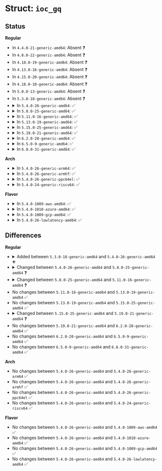 # Struct: <code>ioc_gq</code>

## Status
<b>Regular</b>
<ul>
<li>
In <code>4.4.0-21-generic-amd64</code>: Absent ❓
</li>
<li>
In <code>4.8.0-22-generic-amd64</code>: Absent ❓
</li>
<li>
In <code>4.10.0-19-generic-amd64</code>: Absent ❓
</li>
<li>
In <code>4.13.0-16-generic-amd64</code>: Absent ❓
</li>
<li>
In <code>4.15.0-20-generic-amd64</code>: Absent ❓
</li>
<li>
In <code>4.18.0-10-generic-amd64</code>: Absent ❓
</li>
<li>
In <code>5.0.0-13-generic-amd64</code>: Absent ❓
</li>
<li>
In <code>5.3.0-18-generic-amd64</code>: Absent ❓
</li>
<li>
<details>
<summary>In <code>5.4.0-26-generic-amd64</code>: ✅</summary>

```c
struct ioc_gq {
    struct blkg_policy_data pd;
    struct ioc * ioc;
    u32 cfg_weight;
    u32 weight;
    u32 active;
    u32 inuse;
    u32 last_inuse;
    sector_t cursor;
    atomic64_t vtime;
    atomic64_t done_vtime;
    atomic64_t abs_vdebt;
    u64 last_vtime;
    atomic64_t active_period;
    struct list_head active_list;
    u64 child_active_sum;
    u64 child_inuse_sum;
    int hweight_gen;
    u32 hweight_active;
    u32 hweight_inuse;
    bool has_surplus;
    struct wait_queue_head waitq;
    struct hrtimer waitq_timer;
    struct hrtimer delay_timer;
    int usage_idx;
    u32[3] usages;
    int level;
    struct ioc_gq *[0] ancestors;
}
```
</details>
</li>
<li>
<details>
<summary>In <code>5.8.0-25-generic-amd64</code>: ✅</summary>

```c
struct ioc_gq {
    struct blkg_policy_data pd;
    struct ioc * ioc;
    u32 cfg_weight;
    u32 weight;
    u32 active;
    u32 inuse;
    u32 last_inuse;
    sector_t cursor;
    atomic64_t vtime;
    atomic64_t done_vtime;
    u64 abs_vdebt;
    u64 last_vtime;
    atomic64_t active_period;
    struct list_head active_list;
    u64 child_active_sum;
    u64 child_inuse_sum;
    int hweight_gen;
    u32 hweight_active;
    u32 hweight_inuse;
    bool has_surplus;
    struct wait_queue_head waitq;
    struct hrtimer waitq_timer;
    struct hrtimer delay_timer;
    int usage_idx;
    u32[3] usages;
    int level;
    struct ioc_gq *[0] ancestors;
}
```
</details>
</li>
<li>
<details>
<summary>In <code>5.11.0-16-generic-amd64</code>: ✅</summary>

```c
struct ioc_gq {
    struct blkg_policy_data pd;
    struct ioc * ioc;
    u32 cfg_weight;
    u32 weight;
    u32 active;
    u32 inuse;
    u32 last_inuse;
    s64 saved_margin;
    sector_t cursor;
    atomic64_t vtime;
    atomic64_t done_vtime;
    u64 abs_vdebt;
    u64 delay;
    u64 delay_at;
    atomic64_t active_period;
    struct list_head active_list;
    u64 child_active_sum;
    u64 child_inuse_sum;
    u64 child_adjusted_sum;
    int hweight_gen;
    u32 hweight_active;
    u32 hweight_inuse;
    u32 hweight_donating;
    u32 hweight_after_donation;
    struct list_head walk_list;
    struct list_head surplus_list;
    struct wait_queue_head waitq;
    struct hrtimer waitq_timer;
    u64 activated_at;
    struct iocg_pcpu_stat * pcpu_stat;
    struct iocg_stat local_stat;
    struct iocg_stat desc_stat;
    struct iocg_stat last_stat;
    u64 last_stat_abs_vusage;
    u64 usage_delta_us;
    u64 wait_since;
    u64 indebt_since;
    u64 indelay_since;
    int level;
    struct ioc_gq *[0] ancestors;
}
```
</details>
</li>
<li>
<details>
<summary>In <code>5.13.0-19-generic-amd64</code>: ✅</summary>

```c
struct ioc_gq {
    struct blkg_policy_data pd;
    struct ioc * ioc;
    u32 cfg_weight;
    u32 weight;
    u32 active;
    u32 inuse;
    u32 last_inuse;
    s64 saved_margin;
    sector_t cursor;
    atomic64_t vtime;
    atomic64_t done_vtime;
    u64 abs_vdebt;
    u64 delay;
    u64 delay_at;
    atomic64_t active_period;
    struct list_head active_list;
    u64 child_active_sum;
    u64 child_inuse_sum;
    u64 child_adjusted_sum;
    int hweight_gen;
    u32 hweight_active;
    u32 hweight_inuse;
    u32 hweight_donating;
    u32 hweight_after_donation;
    struct list_head walk_list;
    struct list_head surplus_list;
    struct wait_queue_head waitq;
    struct hrtimer waitq_timer;
    u64 activated_at;
    struct iocg_pcpu_stat * pcpu_stat;
    struct iocg_stat local_stat;
    struct iocg_stat desc_stat;
    struct iocg_stat last_stat;
    u64 last_stat_abs_vusage;
    u64 usage_delta_us;
    u64 wait_since;
    u64 indebt_since;
    u64 indelay_since;
    int level;
    struct ioc_gq *[0] ancestors;
}
```
</details>
</li>
<li>
<details>
<summary>In <code>5.15.0-25-generic-amd64</code>: ✅</summary>

```c
struct ioc_gq {
    struct blkg_policy_data pd;
    struct ioc * ioc;
    u32 cfg_weight;
    u32 weight;
    u32 active;
    u32 inuse;
    u32 last_inuse;
    s64 saved_margin;
    sector_t cursor;
    atomic64_t vtime;
    atomic64_t done_vtime;
    u64 abs_vdebt;
    u64 delay;
    u64 delay_at;
    atomic64_t active_period;
    struct list_head active_list;
    u64 child_active_sum;
    u64 child_inuse_sum;
    u64 child_adjusted_sum;
    int hweight_gen;
    u32 hweight_active;
    u32 hweight_inuse;
    u32 hweight_donating;
    u32 hweight_after_donation;
    struct list_head walk_list;
    struct list_head surplus_list;
    struct wait_queue_head waitq;
    struct hrtimer waitq_timer;
    u64 activated_at;
    struct iocg_pcpu_stat * pcpu_stat;
    struct iocg_stat local_stat;
    struct iocg_stat desc_stat;
    struct iocg_stat last_stat;
    u64 last_stat_abs_vusage;
    u64 usage_delta_us;
    u64 wait_since;
    u64 indebt_since;
    u64 indelay_since;
    int level;
    struct ioc_gq *[0] ancestors;
}
```
</details>
</li>
<li>
<details>
<summary>In <code>5.19.0-21-generic-amd64</code>: ✅</summary>

```c
struct ioc_gq {
    struct blkg_policy_data pd;
    struct ioc * ioc;
    u32 cfg_weight;
    u32 weight;
    u32 active;
    u32 inuse;
    u32 last_inuse;
    s64 saved_margin;
    sector_t cursor;
    atomic64_t vtime;
    atomic64_t done_vtime;
    u64 abs_vdebt;
    u64 delay;
    u64 delay_at;
    atomic64_t active_period;
    struct list_head active_list;
    u64 child_active_sum;
    u64 child_inuse_sum;
    u64 child_adjusted_sum;
    int hweight_gen;
    u32 hweight_active;
    u32 hweight_inuse;
    u32 hweight_donating;
    u32 hweight_after_donation;
    struct list_head walk_list;
    struct list_head surplus_list;
    struct wait_queue_head waitq;
    struct hrtimer waitq_timer;
    u64 activated_at;
    struct iocg_pcpu_stat * pcpu_stat;
    struct iocg_stat stat;
    struct iocg_stat last_stat;
    u64 last_stat_abs_vusage;
    u64 usage_delta_us;
    u64 wait_since;
    u64 indebt_since;
    u64 indelay_since;
    int level;
    struct ioc_gq *[0] ancestors;
}
```
</details>
</li>
<li>
<details>
<summary>In <code>6.2.0-20-generic-amd64</code>: ✅</summary>

```c
struct ioc_gq {
    struct blkg_policy_data pd;
    struct ioc * ioc;
    u32 cfg_weight;
    u32 weight;
    u32 active;
    u32 inuse;
    u32 last_inuse;
    s64 saved_margin;
    sector_t cursor;
    atomic64_t vtime;
    atomic64_t done_vtime;
    u64 abs_vdebt;
    u64 delay;
    u64 delay_at;
    atomic64_t active_period;
    struct list_head active_list;
    u64 child_active_sum;
    u64 child_inuse_sum;
    u64 child_adjusted_sum;
    int hweight_gen;
    u32 hweight_active;
    u32 hweight_inuse;
    u32 hweight_donating;
    u32 hweight_after_donation;
    struct list_head walk_list;
    struct list_head surplus_list;
    struct wait_queue_head waitq;
    struct hrtimer waitq_timer;
    u64 activated_at;
    struct iocg_pcpu_stat * pcpu_stat;
    struct iocg_stat stat;
    struct iocg_stat last_stat;
    u64 last_stat_abs_vusage;
    u64 usage_delta_us;
    u64 wait_since;
    u64 indebt_since;
    u64 indelay_since;
    int level;
    struct ioc_gq *[0] ancestors;
}
```
</details>
</li>
<li>
<details>
<summary>In <code>6.5.0-9-generic-amd64</code>: ✅</summary>

```c
struct ioc_gq {
    struct blkg_policy_data pd;
    struct ioc * ioc;
    u32 cfg_weight;
    u32 weight;
    u32 active;
    u32 inuse;
    u32 last_inuse;
    s64 saved_margin;
    sector_t cursor;
    atomic64_t vtime;
    atomic64_t done_vtime;
    u64 abs_vdebt;
    u64 delay;
    u64 delay_at;
    atomic64_t active_period;
    struct list_head active_list;
    u64 child_active_sum;
    u64 child_inuse_sum;
    u64 child_adjusted_sum;
    int hweight_gen;
    u32 hweight_active;
    u32 hweight_inuse;
    u32 hweight_donating;
    u32 hweight_after_donation;
    struct list_head walk_list;
    struct list_head surplus_list;
    struct wait_queue_head waitq;
    struct hrtimer waitq_timer;
    u64 activated_at;
    struct iocg_pcpu_stat * pcpu_stat;
    struct iocg_stat stat;
    struct iocg_stat last_stat;
    u64 last_stat_abs_vusage;
    u64 usage_delta_us;
    u64 wait_since;
    u64 indebt_since;
    u64 indelay_since;
    int level;
    struct ioc_gq *[0] ancestors;
}
```
</details>
</li>
<li>
<details>
<summary>In <code>6.8.0-31-generic-amd64</code>: ✅</summary>

```c
struct ioc_gq {
    struct blkg_policy_data pd;
    struct ioc * ioc;
    u32 cfg_weight;
    u32 weight;
    u32 active;
    u32 inuse;
    u32 last_inuse;
    s64 saved_margin;
    sector_t cursor;
    atomic64_t vtime;
    atomic64_t done_vtime;
    u64 abs_vdebt;
    u64 delay;
    u64 delay_at;
    atomic64_t active_period;
    struct list_head active_list;
    u64 child_active_sum;
    u64 child_inuse_sum;
    u64 child_adjusted_sum;
    int hweight_gen;
    u32 hweight_active;
    u32 hweight_inuse;
    u32 hweight_donating;
    u32 hweight_after_donation;
    struct list_head walk_list;
    struct list_head surplus_list;
    struct wait_queue_head waitq;
    struct hrtimer waitq_timer;
    u64 activated_at;
    struct iocg_pcpu_stat * pcpu_stat;
    struct iocg_stat stat;
    struct iocg_stat last_stat;
    u64 last_stat_abs_vusage;
    u64 usage_delta_us;
    u64 wait_since;
    u64 indebt_since;
    u64 indelay_since;
    int level;
    struct ioc_gq *[0] ancestors;
}
```
</details>
</li>
</ul>
<b>Arch</b>
<ul>
<li>
<details>
<summary>In <code>5.4.0-26-generic-arm64</code>: ✅</summary>

```c
struct ioc_gq {
    struct blkg_policy_data pd;
    struct ioc * ioc;
    u32 cfg_weight;
    u32 weight;
    u32 active;
    u32 inuse;
    u32 last_inuse;
    sector_t cursor;
    atomic64_t vtime;
    atomic64_t done_vtime;
    atomic64_t abs_vdebt;
    u64 last_vtime;
    atomic64_t active_period;
    struct list_head active_list;
    u64 child_active_sum;
    u64 child_inuse_sum;
    int hweight_gen;
    u32 hweight_active;
    u32 hweight_inuse;
    bool has_surplus;
    struct wait_queue_head waitq;
    struct hrtimer waitq_timer;
    struct hrtimer delay_timer;
    int usage_idx;
    u32[3] usages;
    int level;
    struct ioc_gq *[0] ancestors;
}
```
</details>
</li>
<li>
<details>
<summary>In <code>5.4.0-26-generic-armhf</code>: ✅</summary>

```c
struct ioc_gq {
    struct blkg_policy_data pd;
    struct ioc * ioc;
    u32 cfg_weight;
    u32 weight;
    u32 active;
    u32 inuse;
    u32 last_inuse;
    sector_t cursor;
    atomic64_t vtime;
    atomic64_t done_vtime;
    atomic64_t abs_vdebt;
    u64 last_vtime;
    atomic64_t active_period;
    struct list_head active_list;
    u64 child_active_sum;
    u64 child_inuse_sum;
    int hweight_gen;
    u32 hweight_active;
    u32 hweight_inuse;
    bool has_surplus;
    struct wait_queue_head waitq;
    struct hrtimer waitq_timer;
    struct hrtimer delay_timer;
    int usage_idx;
    u32[3] usages;
    int level;
    struct ioc_gq *[0] ancestors;
}
```
</details>
</li>
<li>
<details>
<summary>In <code>5.4.0-26-generic-ppc64el</code>: ✅</summary>

```c
struct ioc_gq {
    struct blkg_policy_data pd;
    struct ioc * ioc;
    u32 cfg_weight;
    u32 weight;
    u32 active;
    u32 inuse;
    u32 last_inuse;
    sector_t cursor;
    atomic64_t vtime;
    atomic64_t done_vtime;
    atomic64_t abs_vdebt;
    u64 last_vtime;
    atomic64_t active_period;
    struct list_head active_list;
    u64 child_active_sum;
    u64 child_inuse_sum;
    int hweight_gen;
    u32 hweight_active;
    u32 hweight_inuse;
    bool has_surplus;
    struct wait_queue_head waitq;
    struct hrtimer waitq_timer;
    struct hrtimer delay_timer;
    int usage_idx;
    u32[3] usages;
    int level;
    struct ioc_gq *[0] ancestors;
}
```
</details>
</li>
<li>
<details>
<summary>In <code>5.4.0-24-generic-riscv64</code>: ✅</summary>

```c
struct ioc_gq {
    struct blkg_policy_data pd;
    struct ioc * ioc;
    u32 cfg_weight;
    u32 weight;
    u32 active;
    u32 inuse;
    u32 last_inuse;
    sector_t cursor;
    atomic64_t vtime;
    atomic64_t done_vtime;
    atomic64_t abs_vdebt;
    u64 last_vtime;
    atomic64_t active_period;
    struct list_head active_list;
    u64 child_active_sum;
    u64 child_inuse_sum;
    int hweight_gen;
    u32 hweight_active;
    u32 hweight_inuse;
    bool has_surplus;
    struct wait_queue_head waitq;
    struct hrtimer waitq_timer;
    struct hrtimer delay_timer;
    int usage_idx;
    u32[3] usages;
    int level;
    struct ioc_gq *[0] ancestors;
}
```
</details>
</li>
</ul>
<b>Flavor</b>
<ul>
<li>
<details>
<summary>In <code>5.4.0-1009-aws-amd64</code>: ✅</summary>

```c
struct ioc_gq {
    struct blkg_policy_data pd;
    struct ioc * ioc;
    u32 cfg_weight;
    u32 weight;
    u32 active;
    u32 inuse;
    u32 last_inuse;
    sector_t cursor;
    atomic64_t vtime;
    atomic64_t done_vtime;
    atomic64_t abs_vdebt;
    u64 last_vtime;
    atomic64_t active_period;
    struct list_head active_list;
    u64 child_active_sum;
    u64 child_inuse_sum;
    int hweight_gen;
    u32 hweight_active;
    u32 hweight_inuse;
    bool has_surplus;
    struct wait_queue_head waitq;
    struct hrtimer waitq_timer;
    struct hrtimer delay_timer;
    int usage_idx;
    u32[3] usages;
    int level;
    struct ioc_gq *[0] ancestors;
}
```
</details>
</li>
<li>
<details>
<summary>In <code>5.4.0-1010-azure-amd64</code>: ✅</summary>

```c
struct ioc_gq {
    struct blkg_policy_data pd;
    struct ioc * ioc;
    u32 cfg_weight;
    u32 weight;
    u32 active;
    u32 inuse;
    u32 last_inuse;
    sector_t cursor;
    atomic64_t vtime;
    atomic64_t done_vtime;
    atomic64_t abs_vdebt;
    u64 last_vtime;
    atomic64_t active_period;
    struct list_head active_list;
    u64 child_active_sum;
    u64 child_inuse_sum;
    int hweight_gen;
    u32 hweight_active;
    u32 hweight_inuse;
    bool has_surplus;
    struct wait_queue_head waitq;
    struct hrtimer waitq_timer;
    struct hrtimer delay_timer;
    int usage_idx;
    u32[3] usages;
    int level;
    struct ioc_gq *[0] ancestors;
}
```
</details>
</li>
<li>
<details>
<summary>In <code>5.4.0-1009-gcp-amd64</code>: ✅</summary>

```c
struct ioc_gq {
    struct blkg_policy_data pd;
    struct ioc * ioc;
    u32 cfg_weight;
    u32 weight;
    u32 active;
    u32 inuse;
    u32 last_inuse;
    sector_t cursor;
    atomic64_t vtime;
    atomic64_t done_vtime;
    atomic64_t abs_vdebt;
    u64 last_vtime;
    atomic64_t active_period;
    struct list_head active_list;
    u64 child_active_sum;
    u64 child_inuse_sum;
    int hweight_gen;
    u32 hweight_active;
    u32 hweight_inuse;
    bool has_surplus;
    struct wait_queue_head waitq;
    struct hrtimer waitq_timer;
    struct hrtimer delay_timer;
    int usage_idx;
    u32[3] usages;
    int level;
    struct ioc_gq *[0] ancestors;
}
```
</details>
</li>
<li>
<details>
<summary>In <code>5.4.0-26-lowlatency-amd64</code>: ✅</summary>

```c
struct ioc_gq {
    struct blkg_policy_data pd;
    struct ioc * ioc;
    u32 cfg_weight;
    u32 weight;
    u32 active;
    u32 inuse;
    u32 last_inuse;
    sector_t cursor;
    atomic64_t vtime;
    atomic64_t done_vtime;
    atomic64_t abs_vdebt;
    u64 last_vtime;
    atomic64_t active_period;
    struct list_head active_list;
    u64 child_active_sum;
    u64 child_inuse_sum;
    int hweight_gen;
    u32 hweight_active;
    u32 hweight_inuse;
    bool has_surplus;
    struct wait_queue_head waitq;
    struct hrtimer waitq_timer;
    struct hrtimer delay_timer;
    int usage_idx;
    u32[3] usages;
    int level;
    struct ioc_gq *[0] ancestors;
}
```
</details>
</li>
</ul>

## Differences
<b>Regular</b>
<ul>
<li>
<details>
<summary>Added between <code>5.3.0-18-generic-amd64</code> and <code>5.4.0-26-generic-amd64</code> ➕</summary>

```c
struct ioc_gq {
    struct blkg_policy_data pd;
    struct ioc * ioc;
    u32 cfg_weight;
    u32 weight;
    u32 active;
    u32 inuse;
    u32 last_inuse;
    sector_t cursor;
    atomic64_t vtime;
    atomic64_t done_vtime;
    atomic64_t abs_vdebt;
    u64 last_vtime;
    atomic64_t active_period;
    struct list_head active_list;
    u64 child_active_sum;
    u64 child_inuse_sum;
    int hweight_gen;
    u32 hweight_active;
    u32 hweight_inuse;
    bool has_surplus;
    struct wait_queue_head waitq;
    struct hrtimer waitq_timer;
    struct hrtimer delay_timer;
    int usage_idx;
    u32[3] usages;
    int level;
    struct ioc_gq *[0] ancestors;
}
```
</details>
</li>
<li>
<details>
<summary>Changed between <code>5.4.0-26-generic-amd64</code> and <code>5.8.0-25-generic-amd64</code> ❓</summary>
<ul>
<li>
<b>Field type changed. </b>
<code>atomic64_t abs_vdebt</code> ➡️ <code>u64 abs_vdebt</code>
</li>
</ul>
</details>
</li>
<li>
<details>
<summary>Changed between <code>5.8.0-25-generic-amd64</code> and <code>5.11.0-16-generic-amd64</code> ❓</summary>
<ul>
<li>
<b>Field added. </b>
<code>s64 saved_margin</code>
</li>
<li>
<b>Field added. </b>
<code>u64 delay</code>
</li>
<li>
<b>Field added. </b>
<code>u64 delay_at</code>
</li>
<li>
<b>Field added. </b>
<code>u64 child_adjusted_sum</code>
</li>
<li>
<b>Field added. </b>
<code>u32 hweight_donating</code>
</li>
<li>
<b>Field added. </b>
<code>u32 hweight_after_donation</code>
</li>
<li>
<b>Field added. </b>
<code>struct list_head walk_list</code>
</li>
<li>
<b>Field added. </b>
<code>struct list_head surplus_list</code>
</li>
<li>
<b>Field added. </b>
<code>u64 activated_at</code>
</li>
<li>
<b>Field added. </b>
<code>struct iocg_pcpu_stat * pcpu_stat</code>
</li>
<li>
<b>Field added. </b>
<code>struct iocg_stat local_stat</code>
</li>
<li>
<b>Field added. </b>
<code>struct iocg_stat desc_stat</code>
</li>
<li>
<b>Field added. </b>
<code>struct iocg_stat last_stat</code>
</li>
<li>
<b>Field added. </b>
<code>u64 last_stat_abs_vusage</code>
</li>
<li>
<b>Field added. </b>
<code>u64 usage_delta_us</code>
</li>
<li>
<b>Field added. </b>
<code>u64 wait_since</code>
</li>
<li>
<b>Field added. </b>
<code>u64 indebt_since</code>
</li>
<li>
<b>Field added. </b>
<code>u64 indelay_since</code>
</li>
<li>
<b>Field removed. </b>
<code>u64 last_vtime</code>
</li>
<li>
<b>Field removed. </b>
<code>bool has_surplus</code>
</li>
<li>
<b>Field removed. </b>
<code>struct hrtimer delay_timer</code>
</li>
<li>
<b>Field removed. </b>
<code>int usage_idx</code>
</li>
<li>
<b>Field removed. </b>
<code>u32[3] usages</code>
</li>
</ul>
</details>
</li>
<li>
No changes between <code>5.11.0-16-generic-amd64</code> and <code>5.13.0-19-generic-amd64</code> ✅
</li>
<li>
No changes between <code>5.13.0-19-generic-amd64</code> and <code>5.15.0-25-generic-amd64</code> ✅
</li>
<li>
<details>
<summary>Changed between <code>5.15.0-25-generic-amd64</code> and <code>5.19.0-21-generic-amd64</code> ❓</summary>
<ul>
<li>
<b>Field added. </b>
<code>struct iocg_stat stat</code>
</li>
<li>
<b>Field removed. </b>
<code>struct iocg_stat local_stat</code>
</li>
<li>
<b>Field removed. </b>
<code>struct iocg_stat desc_stat</code>
</li>
</ul>
</details>
</li>
<li>
No changes between <code>5.19.0-21-generic-amd64</code> and <code>6.2.0-20-generic-amd64</code> ✅
</li>
<li>
No changes between <code>6.2.0-20-generic-amd64</code> and <code>6.5.0-9-generic-amd64</code> ✅
</li>
<li>
No changes between <code>6.5.0-9-generic-amd64</code> and <code>6.8.0-31-generic-amd64</code> ✅
</li>
</ul>
<b>Arch</b>
<ul>
<li>
No changes between <code>5.4.0-26-generic-amd64</code> and <code>5.4.0-26-generic-arm64</code> ✅
</li>
<li>
No changes between <code>5.4.0-26-generic-amd64</code> and <code>5.4.0-26-generic-armhf</code> ✅
</li>
<li>
No changes between <code>5.4.0-26-generic-amd64</code> and <code>5.4.0-26-generic-ppc64el</code> ✅
</li>
<li>
No changes between <code>5.4.0-26-generic-amd64</code> and <code>5.4.0-24-generic-riscv64</code> ✅
</li>
</ul>
<b>Flavor</b>
<ul>
<li>
No changes between <code>5.4.0-26-generic-amd64</code> and <code>5.4.0-1009-aws-amd64</code> ✅
</li>
<li>
No changes between <code>5.4.0-26-generic-amd64</code> and <code>5.4.0-1010-azure-amd64</code> ✅
</li>
<li>
No changes between <code>5.4.0-26-generic-amd64</code> and <code>5.4.0-1009-gcp-amd64</code> ✅
</li>
<li>
No changes between <code>5.4.0-26-generic-amd64</code> and <code>5.4.0-26-lowlatency-amd64</code> ✅
</li>
</ul>
